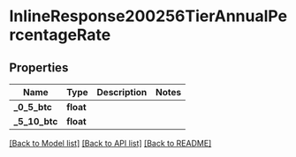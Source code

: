 # InlineResponse200256TierAnnualPercentageRate

## Properties
Name | Type | Description | Notes
------------ | ------------- | ------------- | -------------
**_0_5_btc** | **float** |  | 
**_5_10_btc** | **float** |  | 

[[Back to Model list]](../README.md#documentation-for-models) [[Back to API list]](../README.md#documentation-for-api-endpoints) [[Back to README]](../README.md)

